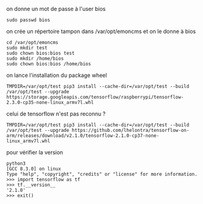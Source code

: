 on donne un mot de passe à l'user bios
```
sudo passwd bios
```
on crée un répertoire tampon dans /var/opt/emoncms et on le donne à bios
```
cd /var/opt/emoncms
sudo mkdir test
sudo chown bios:bios test
sudo mkdir /home/bios
sudo chown bios:bios /home/bios
```
on lance l'installation du package wheel
```
TMPDIR=/var/opt/test pip3 install --cache-dir=/var/opt/test --build /var/opt/test --upgrade https://storage.googleapis.com/tensorflow/raspberrypi/tensorflow-2.3.0-cp35-none-linux_armv7l.whl
```

celui de tensorflow n'est pas reconnu ?
```
TMPDIR=/var/opt/test pip3 install --cache-dir=/var/opt/test --build /var/opt/test --upgrade https://github.com/lhelontra/tensorflow-on-arm/releases/download/v2.1.0/tensorflow-2.1.0-cp37-none-linux_armv7l.whl
```
pour vérifier la version
```
python3
[GCC 8.3.0] on linux
Type "help", "copyright", "credits" or "license" for more information.
>>> import tensorflow as tf
>>> tf.__version__
'2.1.0'
>>> exit()
```
